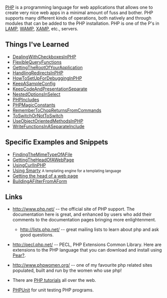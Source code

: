 <div id="wikitext">

<span id="excerpt"></span> [PHP](http://www.php.net/) is a programming
language for web applications that allows one to create very nice web
apps in a minimal amount of fuss and bother. PHP supports many different
kinds of operations, both natively and through modules that can be added
to the PHP installation. PHP is one of the P's in
[LAMP](http://wiki.tamouse.org?n=Main.Glossary?action=print),
[WAMP](http://wiki.tamouse.org?n=Main.Glossary?action=print),
[XAMP](http://wiki.tamouse.org?n=Main.Glossary?action=print), etc.,
servers. <span id="excerptend"></span>

<div class="vspace">

</div>

Things I've Learned
-------------------

-   <span
    class="wikiword">[DealingWithCheckboxesInPHP](http://wiki.tamouse.org?n=Technology.DealingWithCheckboxesInPHP?action=print)</span>
-   <span
    class="wikiword">[FlexibleQueryFunctions](http://wiki.tamouse.org?n=Technology.FlexibleQueryFunctions?action=print)</span>
-   <span
    class="wikiword">[GettingTheRootOfYourApplication](http://wiki.tamouse.org?n=Technology.GettingTheRootOfYourApplication?action=print)</span>
-   <span
    class="wikiword">[HandlingRedirectsInPHP](http://wiki.tamouse.org?n=Technology.HandlingRedirectsInPHP?action=print)</span>
-   <span
    class="wikiword">[HowToSetUpForDebuggingInPHP](http://wiki.tamouse.org?n=Technology.HowToSetUpForDebuggingInPHP?action=print)</span>
-   <span
    class="wikiword">[KeepASampleConfig](http://wiki.tamouse.org?n=Technology.KeepASampleConfig?action=print)</span>
-   <span
    class="wikiword">[KeepCodeAndPresentationSeparate](http://wiki.tamouse.org?n=Technology.KeepCodeAndPresentationSeparate?action=print)</span>
-   <span
    class="wikiword">[NestedOptionsInSelect](http://wiki.tamouse.org?n=Technology.NestedOptionsInSelect?action=print)</span>
-   <span
    class="wikiword">[PHPIncludes](http://wiki.tamouse.org?n=Technology.PHPIncludes?action=print)</span>
-   <span
    class="wikiword">[PHPMagicConstants](http://wiki.tamouse.org?n=Technology.PHPMagicConstants?action=print)</span>
-   <span
    class="wikiword">[RememberToChopReturnsFromCommands](http://wiki.tamouse.org?n=Technology.RememberToChopReturnsFromCommands?action=print)</span>
-   <span
    class="wikiword">[ToSwitchOrNotToSwitch](http://wiki.tamouse.org?n=Technology.ToSwitchOrNotToSwitch?action=print)</span>
-   <span
    class="wikiword">[UseObjectOrientedMethodsInPHP](http://wiki.tamouse.org?n=Technology.UseObjectOrientedMethodsInPHP?action=print)</span>
-   <span
    class="wikiword">[WriteFunctionsInASeparateInclude](http://wiki.tamouse.org?n=Technology.WriteFunctionsInASeparateInclude?action=print)</span>

<div class="vspace">

</div>

Specific Examples and Snippets
------------------------------

-   <span
    class="wikiword">[FindingTheMimeTypeOfAFile](http://wiki.tamouse.org?n=Technology.FindingTheMimeTypeOfAFile?action=print)</span>
-   <span
    class="wikiword">[GettingTheHeadOfAWebPage](http://wiki.tamouse.org?n=Technology.GettingTheHeadOfAWebPage?action=print)</span>
-   <span
    class="wikiword">[UsingCurlInPHP](http://wiki.tamouse.org?n=Technology.UsingCurlInPHP?action=print)</span>
-   [Using
    Smarty](http://wiki.tamouse.org?n=Technology.Smarty?action=print)
    <span style="font-size:83%">A templating engine for a templating
    language</span>
-   [Getting the head of a web
    page](http://wiki.tamouse.org?n=Technology.GettingTheHeadOfAWebPage?action=print)
-   <span
    class="wikiword">[BuildingAFilterFromAForm](http://wiki.tamouse.org?n=Technology.BuildingAFilterFromAForm?action=print)</span>

<div class="vspace">

</div>

Links
-----

-   <http://www.php.net/> -- the official site of PHP support. The
    documentation here is great, and enhanced by users who add their
    comments to the documentation pages bringing more enlightenment.
    -   <http://lists.php.net/> -- great mailing lists to learn about
        php and ask good questions.

    <div class="vspace">

    </div>

-   <http://pecl.php.net/> -- PECL, PHP Extensions Common Library. Here
    are extensions to the PHP language that you can download and install
    using
    [Pear](http://wiki.tamouse.org?n=Technology.Pear?action=edit)[?](http://wiki.tamouse.org?n=Technology.Pear?action=edit).
    <div class="vspace">

    </div>

-   <http://www.phpwomen.org/> -- one of my favourite php related sites
    populated, built and run by the women who use php!
    <div class="vspace">

    </div>

-   There are [PHP
    tutorials](http://www.google.com/search?q=php%20tutorial) all over
    the web.
    <div class="vspace">

    </div>

-   [PHPUnit](http://www.phpunit.de) for unit testing PHP programs.

<div class="vspace">

</div>

<div style="display: none;">

Metadata --keep at bottom Summary:the web development language of choice
for many people Parent:(Technology.)Languages <span
class="wikiword">[IncludeMe](http://wiki.tamouse.org?n=Technology.IncludeMe?action=edit)[?](http://wiki.tamouse.org?n=Technology.IncludeMe?action=edit)</span>:[Technology.Languages](http://wiki.tamouse.org?n=Technology.Languages?action=print)
Categories:[Articles](http://wiki.tamouse.org?n=Category.Articles),
[Links](http://wiki.tamouse.org?n=Category.Links) Tags: php, software,
languages, programming, web development

</div>

<div class="vspace">

</div>

</div>
